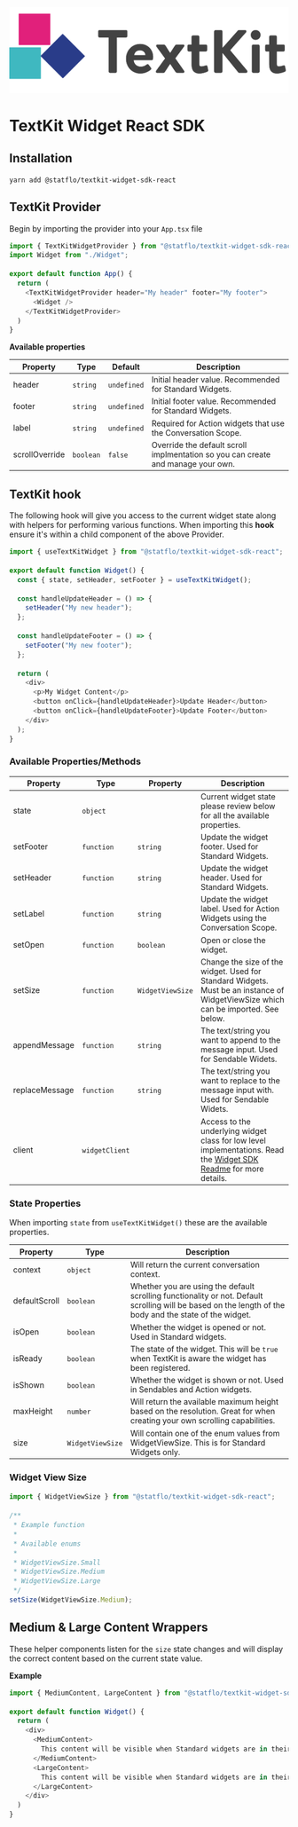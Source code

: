 ![TextKit by Statflo](./assets/textkit-logo.svg)

# TextKit Widget React SDK

## Installation

```node
yarn add @statflo/textkit-widget-sdk-react
```

## TextKit Provider

Begin by importing the provider into your `App.tsx` file

```javascript
import { TextKitWidgetProvider } from "@statflo/textkit-widget-sdk-react";
import Widget from "./Widget";

export default function App() {
  return (
    <TextKitWidgetProvider header="My header" footer="My footer">
      <Widget />
    </TextKitWidgetProvider>
  )
}
```

**Available properties**

| Property | Type | Default | Description |
|--|--|--|--|
| header | `string` | `undefined` | Initial header value. Recommended for Standard Widgets. |
| footer | `string` | `undefined` | Initial footer value. Recommended for Standard Widgets. |
| label | `string` | `undefined` | Required for Action widgets that use the Conversation Scope. |
| scrollOverride | `boolean` | `false` | Override the default scroll implmentation so you can create and manage your own. |

## TextKit hook

The following hook will give you access to the current widget state along with helpers for performing various functions. When importing this **hook** ensure it's within a child component of the above Provider.

```javascript
import { useTextKitWidget } from "@statflo/textkit-widget-sdk-react";

export default function Widget() {
  const { state, setHeader, setFooter } = useTextKitWidget();

  const handleUpdateHeader = () => {
    setHeader("My new header");
  };

  const handleUpdateFooter = () => {
    setFooter("My new footer");
  };

  return (
    <div>
      <p>My Widget Content</p>
      <button onClick={handleUpdateHeader}>Update Header</button>
      <button onClick={handleUpdateFooter}>Update Footer</button>
    </div>
  );
}
```

### Available Properties/Methods

| Property | Type | Property | Description |
|--|--|--|--|
| state | `object` | | Current widget state please review below for all the available properties. |
| setFooter | `function` | `string` | Update the widget footer. Used for Standard Widgets. |
| setHeader | `function` | `string` | Update the widget header. Used for Standard Widgets. |
| setLabel | `function` | `string` | Update the widget label. Used for Action Widgets using the Conversation Scope.|
| setOpen | `function` | `boolean` | Open or close the widget. |
| setSize | `function` | `WidgetViewSize` | Change the size of the widget. Used for Standard Widgets. Must be an instance of WidgetViewSize which can be imported. See below. |
| appendMessage | `function` | `string` | The text/string you want to append to the message input. Used for Sendable Widets. |
| replaceMessage | `function` | `string` | The text/string you want to replace to the message input with. Used for Sendable Widets. |
| client | `widgetClient` | | Access to the underlying widget class for low level implementations. Read the [Widget SDK Readme](https://github.com/statflo/widget-sdk#readme) for more details. |

### State Properties

When importing `state` from `useTextKitWidget()` these are the available properties.

| Property | Type | Description |
|--|--|--|
| context | `object` | Will return the current conversation context. |
| defaultScroll | `boolean` | Whether you are using the default scrolling functionality or not. Default scrolling will be based on the length of the body and the state of the widget. |
| isOpen | `boolean` | Whether the widget is opened or not. Used in Standard widgets. |
| isReady | `boolean` | The state of the widget. This will be `true` when TextKit is aware the widget has been registered. |
| isShown | `boolean` | Whether the widget is shown or not. Used in Sendables and Action widgets. |
| maxHeight | `number` | Will return the available maximum height based on the resolution. Great for when creating your own scrolling capabilities. |
| size | `WidgetViewSize` | Will contain one of the enum values from WidgetViewSize. This is for Standard Widgets only. |

### Widget View Size

```javascript
import { WidgetViewSize } from "@statflo/textkit-widget-sdk-react";

/**
 * Example function
 * 
 * Available enums
 * 
 * WidgetViewSize.Small
 * WidgetViewSize.Medium
 * WidgetViewSize.Large
 */
setSize(WidgetViewSize.Medium);
```

## Medium & Large Content Wrappers

These helper components listen for the `size` state changes and will display the correct content based on the current state value.

**Example**

```javascript
import { MediumContent, LargeContent } from "@statflo/textkit-widget-sdk-react";

export default function Widget() {
  return (
    <div>
      <MediumContent>
        This content will be visible when Standard widgets are in their default view state. WidgetViewState.Medium.
      </MediumContent>
      <LargeContent>
        This content will be visible when Standard widgets are in their default view state. WidgetViewState.Large.
      </LargeContent>
    </div>
  )
}
```
